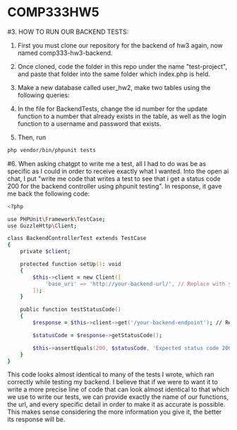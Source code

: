 # COMP333HW5
#3. HOW TO RUN OUR BACKEND TESTS:
  1. First you must clone our repository for the backend of hw3 again, now named comp333-hw3-backend.
  2. Once cloned, code the folder in this repo under the name "test-project", and paste that folder into the same folder which index.php is held.
  3. Make a new database called user_hw2, make two tables using the following queries:
     
  5. In the file for BackendTests, change the id number for the update function to a number that already exists in the table, as well as the login function to a username and password that exists. 
  6. Then, run
  ```zsh
  php vendor/bin/phpunit tests
```





#6. When asking chatgpt to write me a test, all I had to do was be as specific as I could in order to receive exactly what I wanted. Into the open ai chat, I put "write me code that writes a test to see that i get a status code 200 for the backend controller using phpunit testing". In response, it gave me back the following code:
```zsh
<?php

use PHPUnit\Framework\TestCase;
use GuzzleHttp\Client;

class BackendControllerTest extends TestCase
{
    private $client;

    protected function setUp(): void
    {
        $this->client = new Client([
            'base_uri' => 'http://your-backend-url/', // Replace with your actual backend URL
        ]);
    }

    public function testStatusCode()
    {
        $response = $this->client->get('/your-backend-endpoint'); // Replace with your actual backend endpoint

        $statusCode = $response->getStatusCode();

        $this->assertEquals(200, $statusCode, 'Expected status code 200, but received ' . $statusCode);
    }
}

```
This code looks almost identical to many of the tests I wrote, which ran correctly while testing my backend. I believe that if we were to want it to write a more precise line of code that can look almost identical to that which we use to write our tests, we can provide exactly the name of our functions, the url, and every specific detail in order to make it as accurate is possible. This makes sense considering the more information you give it, the better its response will be. 
